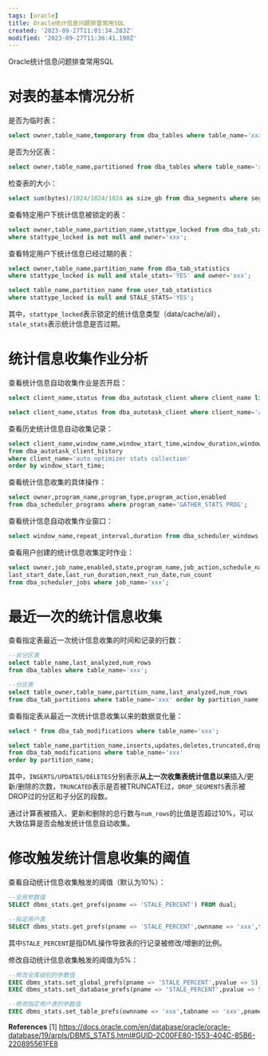 ```yaml
---
tags: [oracle]
title: Oracle统计信息问题排查常用SQL
created: '2023-09-27T11:01:34.283Z'
modified: '2023-09-27T11:36:41.190Z'
---
```


Oracle统计信息问题排查常用SQL

# 对表的基本情况分析
是否为临时表：
```sql
select owner,table_name,temporary from dba_tables where table_name='xxx';
```

是否为分区表：
```sql
select owner,table_name,partitioned from dba_tables where table_name='xxx';
```

检查表的大小：
```sql
select sum(bytes)/1024/1024/1024 as size_gb from dba_segments where segment_name='xxx';
```

查看特定用户下统计信息被锁定的表：
```sql
select owner,table_name,partition_name,stattype_locked from dba_tab_statistics 
where stattype_locked is not null and owner='xxx';
```

查看特定用户下统计信息已经过期的表：
```sql
select owner,table_name,partition_name from dba_tab_statistics 
where stattype_locked is null and stale_stats='YES' and owner='xxx';

select table_name,partition_name from user_tab_statistics 
where stattype_locked is null and STALE_STATS='YES';
```
其中，`stattype_locked`表示锁定的统计信息类型（data/cache/all），`stale_stats`表示统计信息是否过期。


# 统计信息收集作业分析

查看统计信息自动收集作业是否开启：
```sql
select client_name,status from dba_autotask_client where client_name like '%stats%';

select client_name,status from dba_autotask_client where client_name='auto optimizer stats collection';
```

查看历史统计信息自动收集记录：
```sql
select client_name,window_name,window_start_time,window_duration,window_end_time
from dba_autotask_client_history 
where client_name='auto optimizer stats collection'
order by window_start_time;
```

查看统计信息收集的具体操作：
```sql
select owner,program_name,program_type,program_action,enabled
from dba_scheduler_programs where program_name='GATHER_STATS_PROG';
```

查看统计信息自动收集作业窗口：
```sql
select window_name,repeat_interval,duration from dba_scheduler_windows where enabled='TRUE';
```

查看用户创建的统计信息收集定时作业：
```sql
select owner,job_name,enabled,state,program_name,job_action,schedule_name,
last_start_date,last_run_duration,next_run_date,run_count
from dba_scheduler_jobs where job_name='xxx';
```

# 最近一次的统计信息收集

查看指定表最近一次统计信息收集的时间和记录的行数：
```sql
--非分区表
select table_name,last_analyzed,num_rows 
from dba_tables where table_name='xxx';

--分区表
select table_owner,table_name,partition_name,last_analyzed,num_rows 
from dba_tab_partitions where table_name='xxx' order by partition_name;
```

查看指定表从最近一次统计信息收集以来的数据变化量：
```sql
select * from dba_tab_modifications where table_name='xxx';

select table_name,partition_name,inserts,updates,deletes,truncated,drop_segments
from dba_tab_modifications where table_name='xxx' 
order by partition_name;
```
其中，`INSERTS/UPDATES/DELETES`分别表示**从上一次收集表统计信息以来**插入/更新/删除的次数，`TRUNCATED`表示是否被TRUNCATE过，`DROP_SEGMENTS`表示被DROP过的分区和子分区的段数。

通过计算表被插入、更新和删除的总行数与`num_rows`的比值是否超过10%，可以大致估算是否会触发统计信息自动收集。


# 修改触发统计信息收集的阈值

查看自动统计信息收集触发的阈值（默认为10%）：
```sql
--全局参数值
SELECT dbms_stats.get_prefs(pname => 'STALE_PERCENT') FROM dual;

--指定用户表
SELECT dbms_stats.get_prefs(pname => 'STALE_PERCENT',ownname => 'xxx',tabname => 'xxx') FROM dual;
```
其中`STALE_PERCENT`是指DML操作导致表的行记录被修改/增删的比例。

修改自动统计信息收集触发的阈值为5%：
```sql
--修改全库级别的参数值
EXEC dbms_stats.set_global_prefs(pname => 'STALE_PERCENT',pvalue => 5);
EXEC dbms_stats.set_database_prefs(pname => 'STALE_PERCENT',pvalue => 5);  --不包括Oracle内置表

--修改指定用户表的参数值
EXEC dbms_stats.set_table_prefs(ownname => 'xxx',tabname => 'xxx',pname => 'STALE_PERCENT',pvalue => 5);
```


**References**
[1] https://docs.oracle.com/en/database/oracle/oracle-database/19/arpls/DBMS_STATS.html#GUID-2C00FE80-1553-404C-85B6-220895561FE8





